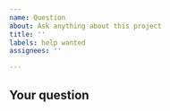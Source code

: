 ```yaml
---
name: Question
about: Ask anything about this project
title: ''
labels: help wanted
assignees: ''

---
```


## Your question
